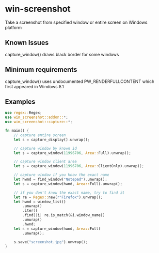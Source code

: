 # win-screenshot
Take a screenshot from specified window or entire screen on Windows platform

## Known Issues
capture_window() draws black border for some windows

## Minimum requirements
capture_window() uses undocumented PW_RENDERFULLCONTENT which first appeared in Windows 8.1

## Examples
```rust
use regex::Regex;
use win_screenshot::addon::*;
use win_screenshot::capture::*;

fn main() {
    // capture entire screen
    let s = capture_display().unwrap();

    // capture window by known id
    let s = capture_window(11996706, Area::Full).unwrap();

    // capture window client area
    let s = capture_window(11996706, Area::ClientOnly).unwrap();

    // capture window if you know the exact name
    let hwnd = find_window("Notepad").unwrap();
    let s = capture_window(hwnd, Area::Full).unwrap();

    // if you don't know the exact name, try to find it
    let re = Regex::new(r"Firefox").unwrap();
    let hwnd = window_list()
        .unwrap()
        .iter()
        .find(|i| re.is_match(&i.window_name))
        .unwrap()
        .hwnd;
    let s = capture_window(hwnd, Area::Full)
        .unwrap();

    s.save("screenshot.jpg").unwrap();
}

```